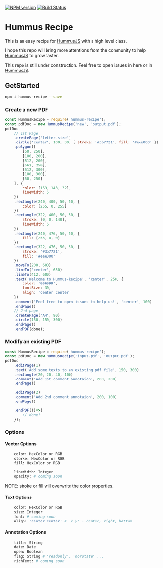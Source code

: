 [![NPM version](http://img.shields.io/npm/v/hummus.svg?style=flat)](https://www.npmjs.org/package/hummus-recipe)
[![Build Status](https://travis-ci.org/chunyenHuang/hummusRecipe.svg?branch=master)](https://travis-ci.org/chunyenHuang/hummusRecipe)
# Hummus Recipe

This is an easy recipe for [HummusJS](https://github.com/galkahana/HummusJS) with a high level class.

I hope this repo will bring more attentions from the community to help [HummusJS](https://github.com/galkahana/HummusJS) to grow faster. 

This repo is still under construction. Feel free to open issues in here or in [HummusJS](https://github.com/galkahana/HummusJS).

## GetStarted

```bash
npm i hummus-recipe --save
```

### Create a new PDF

```javascript
const HummusRecipe = require('hummus-recipe');
const pdfDoc = new HummusRecipe('new', 'output.pdf');
pdfDoc
    // 1st Page
    .createPage('letter-size')
    .circle('center', 100, 30, { stroke: '#3b7721', fill: '#eee000' })
    .polygon([
        [50, 250],
        [100, 200],
        [512, 200],
        [562, 250],
        [512, 300],
        [100, 300],
        [50, 250]
    ], {
        color: [153, 143, 32],
        lineWidth: 5
    })
    .rectangle(240, 400, 50, 50, {
        color: [255, 0, 255]
    })
    .rectangle(322, 400, 50, 50, {
        stroke: [0, 0, 140],
        lineWidth: 6
    })
    .rectangle(240, 476, 50, 50, {
        fill: [255, 0, 0]
    })
    .rectangle(322, 476, 50, 50, {
        stroke: '#3b7721',
        fill: '#eee000'
    })
    .moveTo(200, 600)
    .lineTo('center', 650)
    .lineTo(412, 600)
    .text('Welcome to Hummus-Recipe', 'center', 250, {
        color: '066099',
        fontSize: 30,
        align: 'center center'
    })
    .comment('Feel free to open issues to help us!', 'center', 100)
    .endPage()
    // 2nd page
    .createPage('A4', 90)
    .circle(150, 150, 300)
    .endPage()
    .endPDF(done);
```

### Modify an existing PDF

```javascript
const HummusRecipe = require('hummus-recipe');
const pdfDoc = new HummusRecipe('input.pdf', 'output.pdf');
pdfDoc
    .editPage(1)
    .text('Add some texts to an existing pdf file', 150, 300)
    .rectangle(20, 20, 40, 100)
    .comment('Add 1st comment annotaion', 200, 300)
    .endPage()

    .editPage(2)
    .comment('Add 2nd comment annotaion', 200, 100)
    .endPage()

    .endPDF(()=>{
        // done!
    });
```

### Options

#### Vector Options

```bash
    color: HexColor or RGB
    storke: HexColor or RGB
    fill: HexColor or RGB

    lineWidth: Integer
    opacity: # coming soon
```

NOTE: stroke or fill will overwrite the color properties.

#### Text Options

```bash
    color: HexColor or RGB
    size: Integer
    font: # coming soon
    align: 'center center' # 'x y' - center, right, bottom
```

#### Annotation Options

```bash
    title: String
    date: Date
    open: Boolean
    flag: String # 'readonly', 'norotate' ...
    richText: # coming soon
```
